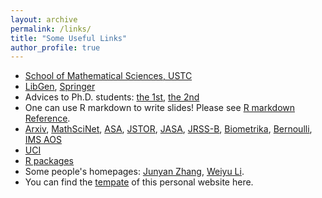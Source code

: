 ```yaml
---
layout: archive
permalink: /links/
title: "Some Useful Links"
author_profile: true
---
```



* [School of Mathematical Sciences, USTC](http://math.ustc.edu.cn/)
* [LibGen](http://libgen.rs/), [Springer](https://www.springer.com/)  
* Advices to Ph.D. students: [the 1st](http://www-stat.wharton.upenn.edu/~steele/Rants/AdviceGS.html), [the 2nd](http://www.cs.cmu.edu/~mblum/research/pdf/grad.html)
* One can use R markdown to write slides! Please see [R markdown Reference](/files/rmarkdown-reference.pdf).
* [Arxiv](https://arxiv.org/), [MathSciNet](http://www.ams.org/mathscinet/), [ASA](http://www.amstat.org/), [JSTOR](http://www.jstor.org/), [JASA](http://www.tandfonline.com/action/showAxaArticles?journalCode=uasa20#), [JRSS-B](http://onlinelibrary.wiley.com/journal/10.1111/(ISSN)1467-9868), [Biometrika](http://biomet.oxfordjournals.org/), [Bernoulli](http://www.bernoulli-society.org/index.php/publications/bernoulli-journal/bernoulli-journal), [IMS AOS](http://imstat.org/aos)
* [UCI](http://archive.ics.uci.edu/ml/)
* [R packages](https://www.rdocumentation.org/)
* Some people's homepages: [Junyan Zhang](https://www.zhangjy9610.me/index-cn.html), [Weiyu Li](http://home.ustc.edu.cn/~liweiyu/index.html).
* You can find the [tempate](https://academicpages.github.io/) of this personal website here.


<!--* [Jeffrey S. Rosenthal's Homepage](http://probability.ca/jeff/)-->
<!--* [Yau Contest](http://yau-contest.com/)--> 
